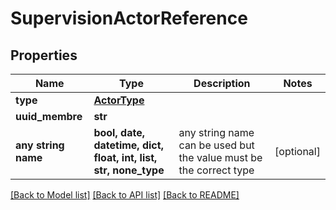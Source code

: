 # SupervisionActorReference


## Properties
Name | Type | Description | Notes
------------ | ------------- | ------------- | -------------
**type** | [**ActorType**](ActorType.md) |  | 
**uuid_membre** | **str** |  | 
**any string name** | **bool, date, datetime, dict, float, int, list, str, none_type** | any string name can be used but the value must be the correct type | [optional]

[[Back to Model list]](../README.md#documentation-for-models) [[Back to API list]](../README.md#documentation-for-api-endpoints) [[Back to README]](../README.md)



